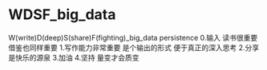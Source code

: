 # WDSF_big_data
W(write)D(deep)S(share)F(fighting)_big_data     persistence
0.输入 读书很重要 借鉴也同样重要
1.写作能力非常重要 是个输出的形式 便于真正的深入思考
2.分享是快乐的源泉
3.加油
4.坚持 量变才会质变

